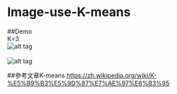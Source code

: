 # Image-use-K-means

##Demo</br>
K=3</br>
![alt tag](http://imgur.com/a/Iy1aw)
</br>
</br>
![alt tag](http://i.giphy.com/3o7TKRnJVMH0PLNUQ0.gif)







##參考文章K-means
https://zh.wikipedia.org/wiki/K-%E5%B9%B3%E5%9D%87%E7%AE%97%E6%B3%95
